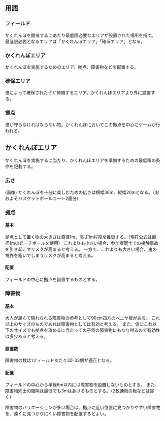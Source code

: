 ## 用語
### フィールド
かくれんぼを開催するにあたり最低限必要なエリアが設置された場所を指す。
最低限必要となるエリアは「かくれんぼエリア」「確保エリア」となる。

### かくれんぼエリア
かくれんぼを実施するためのエリア。拠点、障害物などを配置する。

### 確保エリア
鬼によって確保された子が待機するエリア。かくれんぼエリアより外に設置する。

### 拠点
鬼が守らなければならない物。かくれんぼにおいてこの拠点を中心にゲームが行われる。

## かくれんぼエリア
かくれんぼを実施するに当たり、かくれんぼエリアを準備するための最低限の条件を記載する。

### 広さ
(画像)
かくれんぼを十分に楽しむための広さは横幅36m、縦幅20mとなる。（おおよそバスケットボールコート2面分）

### 拠点
#### 基本
拠点として置く物の大きさは直径1m、高さ1m程度を推奨する。（現在公式は直径1mのビーチボールを使用）
これよりも小さい場合、参加者同士での接触事故を引き起こすリスクが高まると考える。
一方で、これよりも大きい場合、鬼の視界を塞いでしまうリスクが高まると考える。

#### 配置
フィールドの中心に拠点を設置するものとする。

### 障害物
#### 基本
大人が屈んで隠れられる障害物の参考として90cm四方のベニヤ板がある。
これ以上のサイズのものであれば障害物としては有効と考える。
また、仮にこれ以下のサイズでも拠点を攻めるに当たっての子側の障害物にもなり得るので有効性は多少あると考える。

#### 設置数
障害物の数は1フィールドあたり30-33個が適正となる。

#### 配置
フィールドの中心から半径6m以内には障害物を設置しないものとする。
また、障害物同士の間隔は最低でも3mはあけるものとする。（2枚連続の板などは除く）

障害物のバリエーションが多い場合は、拠点に近い位置に見つかりやすい障害物を、遠くに見つかりにくい障害物を配置するとよい。
